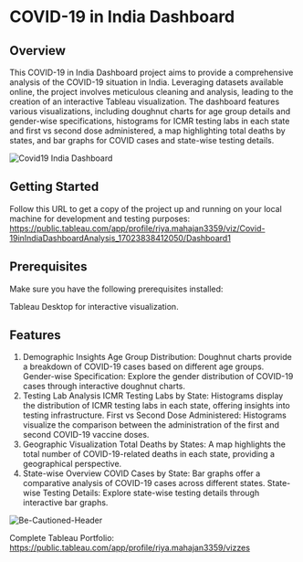 # COVID-19 in India Dashboard

## Overview
This COVID-19 in India Dashboard project aims to provide a comprehensive analysis of the COVID-19 situation in India. Leveraging datasets available online, the project involves meticulous cleaning and analysis, leading to the creation of an interactive Tableau visualization. The dashboard features various visualizations, including doughnut charts for age group details and gender-wise specifications, histograms for ICMR testing labs in each state and first vs second dose administered, a map highlighting total deaths by states, and bar graphs for COVID cases and state-wise testing details.

![Covid19 India Dashboard](https://github.com/Ravengraven/Covid-19-in-India-Dashboard-Analysis/assets/153602080/0a2330d0-6397-4a9c-9f62-ba37426368bf)

## Getting Started
Follow this URL to get a copy of the project up and running on your local machine for development and testing purposes: 
https://public.tableau.com/app/profile/riya.mahajan3359/viz/Covid-19inIndiaDashboardAnalysis_17023838412050/Dashboard1

## Prerequisites
Make sure you have the following prerequisites installed:

Tableau Desktop for interactive visualization.

## Features
1. Demographic Insights
Age Group Distribution: Doughnut charts provide a breakdown of COVID-19 cases based on different age groups.
Gender-wise Specification: Explore the gender distribution of COVID-19 cases through interactive doughnut charts.
2. Testing Lab Analysis
ICMR Testing Labs by State: Histograms display the distribution of ICMR testing labs in each state, offering insights into testing infrastructure.
First vs Second Dose Administered: Histograms visualize the comparison between the administration of the first and second COVID-19 vaccine doses.
3. Geographic Visualization
Total Deaths by States: A map highlights the total number of COVID-19-related deaths in each state, providing a geographical perspective.
4. State-wise Overview
COVID Cases by State: Bar graphs offer a comparative analysis of COVID-19 cases across different states.
State-wise Testing Details: Explore state-wise testing details through interactive bar graphs.



![Be-Cautioned-Header](https://github.com/Ravengraven/Covid-19-in-India-Dashboard-Analysis/assets/153602080/47917917-593d-414e-9026-1c3d3b3e4036)


Complete Tableau Portfolio: https://public.tableau.com/app/profile/riya.mahajan3359/vizzes
